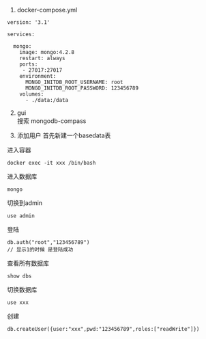 1. docker-compose.yml
```
version: '3.1'

services:

  mongo:
    image: mongo:4.2.8
    restart: always
    ports:
     - 27017:27017
    environment:
      MONGO_INITDB_ROOT_USERNAME: root
      MONGO_INITDB_ROOT_PASSWORD: 123456789
    volumes:
      - ./data:/data
```

2. gui   
搜索  mongodb-compass

3. 添加用户
首先新建一个basedata表

进入容器
```
docker exec -it xxx /bin/bash
```
进入数据库
```
mongo
```

切换到admin
```
use admin
```

登陆
```
db.auth("root","123456789")
// 显示1的时候 是登陆成功
```

查看所有数据库
```
show dbs
```

切换数据库
```
use xxx
```

创建
```
db.createUser({user:"xxx",pwd:"123456789",roles:["readWrite"]})
```